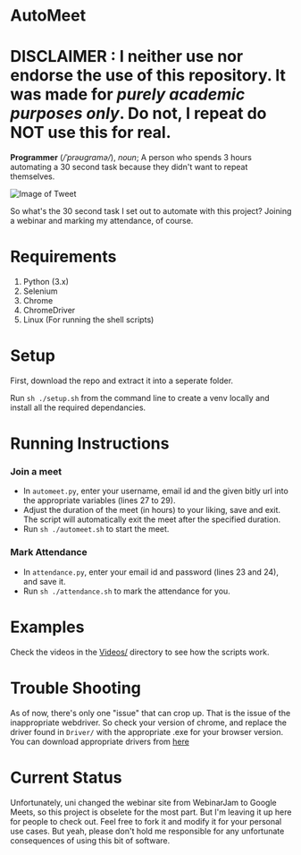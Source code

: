 # AutoMeet

# DISCLAIMER : I neither use nor endorse the use of this repository. It was made for *purely academic purposes only*. Do not, I repeat do NOT use this for real.

**Programmer** (*/ˈprəʊɡramə/*), *noun*;
A person who spends 3 hours automating a 30 second task because they didn't want to repeat themselves.

![Image of Tweet](https://i.redd.it/2ialma4xoiv41.jpg)

So what's the 30 second task I set out to automate with this project? Joining a webinar and marking my attendance, of course.


# Requirements
1. Python (3.x)
2. Selenium
3. Chrome
4. ChromeDriver
5. Linux (For running the shell scripts)

# Setup

First, download the repo and extract it into a seperate folder.

Run `sh ./setup.sh` from the command line to create a venv locally and install all the required dependancies.

# Running Instructions

### Join a meet

- In `automeet.py`, enter your username, email id and the given bitly url into the appropriate variables (lines 27 to 29).
- Adjust the duration of the meet (in hours) to your liking, save and exit. The script will automatically exit the meet after the specified duration.
- Run `sh ./automeet.sh` to start the meet.

### Mark Attendance

- In `attendance.py`, enter your email id and password (lines 23 and 24), and save it.
- Run `sh ./attendance.sh` to mark the attendance for you.

# Examples

Check the videos in the [Videos/](https://github.com/Naimish240/AutoMeet/tree/main/Videos) directory to see how the scripts work.

# Trouble Shooting

As of now, there's only one "issue" that can crop up. That is the issue of the inappropriate webdriver. So check your version of chrome, and replace the driver found in `Driver/` with the appropriate .exe for your browser version. You can download appropriate drivers from [here](https://chromedriver.chromium.org/downloads)

# Current Status

Unfortunately, uni changed the webinar site from WebinarJam to Google Meets, so this project is obselete for the most part. But I'm leaving it up here for people to check out. Feel free to fork it and modify it for your personal use cases. But yeah, please don't hold me responsible for any unfortunate consequences of using this bit of software.

